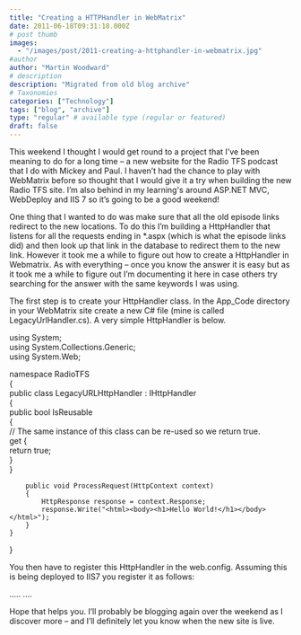 ```yaml
---
title: "Creating a HTTPHandler in WebMatrix"
date: 2011-06-18T09:31:18.000Z
# post thumb
images:
  - "/images/post/2011-creating-a-httphandler-in-webmatrix.jpg"
#author
author: "Martin Woodward"
# description
description: "Migrated from old blog archive"
# Taxonomies
categories: ["Technology"]
tags: ["blog", "archive"]
type: "regular" # available type (regular or featured)
draft: false
---
```


This weekend I thought I would get round to a project that I’ve been meaning to do for a long time – a new website for the Radio TFS podcast that I do with Mickey and Paul.  I haven’t had the chance to play with WebMatrix before so thought that I would give it a try when building the new Radio TFS site.  I’m also behind in my learning's around ASP.NET MVC, WebDeploy and IIS 7 so it’s going to be a good weekend!    

One thing that I wanted to do was make sure that all the old episode links redirect to the new locations.  To do this I’m building a HttpHandler that listens for all the requests ending in *.aspx (which is what the episode links did) and then look up that link in the database to redirect them to the new link.  However it took me a while to figure out how to create a HttpHandler in Webmatrix.  As with everything – once you know the answer it is easy but as it took me a while to figure out I’m documenting it here in case others try searching for the answer with the same keywords I was using.  

The first step is to create your HttpHandler class.  In the App_Code directory in your WebMatrix site create a new C# file (mine is called LegacyUrlHandler.cs).  A very simple HttpHandler is below.     

using System;        
using System.Collections.Generic;         
using System.Web;    

namespace RadioTFS        
{         
    public class LegacyURLHttpHandler : IHttpHandler         
    {         
        public bool IsReusable         
        {         
            // The same instance of this class can be re-used so we return true.         
            get {         
                return true;         
            }         
        }    

        public void ProcessRequest(HttpContext context)        
        {         
            HttpResponse response = context.Response;         
            response.Write("<html><body><h1>Hello World!</h1></body></html>");         
        }         
    }         
}   

You then have to register this HttpHandler in the web.config.  Assuming this is being deployed to IIS7 you register it as follows:     

<?xml version="1.0" encoding="UTF-8"?>        
<configuration>         
    <system.webServer>         
        .....         
        <handlers>         
            <add name="LegacyUrlHandler" verb="*"         
                path="*.aspx"         
                type="RadioTFS.LegacyURLHttpHandler"         
                resourceType="Unspecified" />         
        </handlers>  
    </system.webServer>         
    ....         
</configuration>   

Hope that helps you.  I’ll probably be blogging again over the weekend as I discover more – and I’ll definitely let you know when the new site is live.